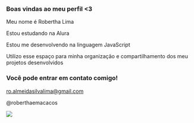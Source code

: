 
### Boas vindas ao meu perfil <3

Meu nome é Robertha Lima

Estou estudando na Alura

Estou me desenvolvendo na linguagem JavaScript

Utilizo esse espaço para minha organização e compartilhamento dos meu projetos desenvolvidos


### Você pode entrar em contato comigo!

ro.almeidasilvalima@gmail.com

@roberthaemacacos



![]([https://media1.giphy.com/media/v1.Y2lkPTc5MGI3NjExdHQ4OXA1cjMyaDZ6ZnRqbjFyazBwMGQ3N3F5N3Q5ZWM5NjBsNTV3MSZlcD12MV9pbnRlcm5hbF9naWZfYnlfaWQmY3Q9Zw/26DMYM4S4RytWCoQU/giphy.gif)
